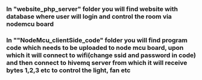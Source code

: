### In "website_php_server" folder you will find website with database where user will login and control the room via nodemcu board
### In ""NodeMcu_clientSide_code" folder you will find program code which needs to be uploaded to node mcu board, upon which it will connect to wifi(change ssid and password in code) and then connect to hivemq server from which it will receive bytes 1,2,3 etc to control the light, fan etc